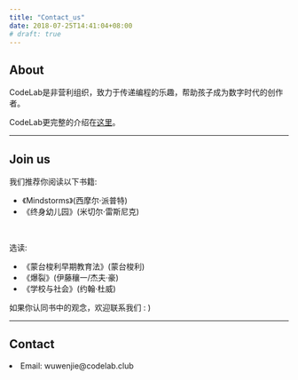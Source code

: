 ```yaml
---
title: "Contact_us"
date: 2018-07-25T14:41:04+08:00
# draft: true
---
```


<!--暂未使用-->

<div class="container">
 <div id="contact-box" class="row">
      <div class="col-md-12 col-sm-12" style="padding-bottom:100px">
        <div class="block">
        <h2>About</h2>
        <p>CodeLab是非营利组织，致力于传递编程的乐趣，帮助孩子成为数字时代的创作者。</p>
        <p>CodeLab更完整的介绍在<a href="https://www.codelab.club/blog/about-codelab-club/" target="_blank">这里</a>。</p>
        <hr/>
        <h2>Join us</h2>
        <p>我们推荐你阅读以下书籍:</p>
        <ul>
          <li>《Mindstorms》(西摩尔·派普特)</li>
          <li>《终身幼儿园》(米切尔·雷斯尼克)</li>
        </ul>
        <br>        
        <p>选读:</p>
        <ul>
           <li>《蒙台梭利早期教育法》(蒙台梭利)</li>
           <li>《爆裂》(伊藤穰一/杰夫·豪)</li>
           <li>《学校与社会》(约翰·杜威)</li>
        </ul>
        <p>如果你认同书中的观念，欢迎联系我们 : )</p>
        <hr/>
        <h2>Contact</h2>
        <li><i class="fa fa-envelope-o"></i>Email: wuwenjie@codelab.club</li>
        </div>
      </div>      
 </div>
 </div>